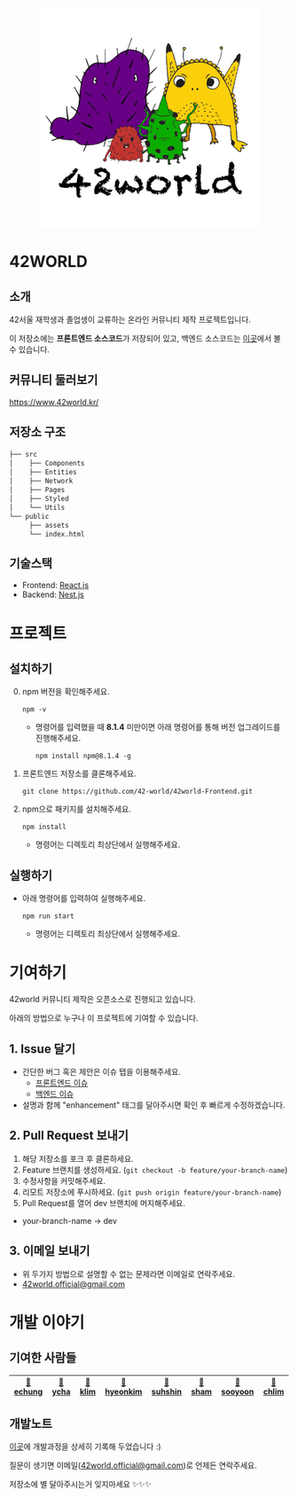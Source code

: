 <p align = "center"><img src = ./public/assets/characterLogo.png width = "400"></p>

# 42WORLD
## 소개
42서울 재학생과 졸업생이 교류하는 온라인 커뮤니티 제작 프로젝트입니다.

이 저장소에는 **프론트엔드 소스코드**가 저장되어 있고, 백엔드 소스코드는 [이곳](https://github.com/42-world/42world-Backend)에서 볼 수 있습니다.

## 커뮤니티 둘러보기
https://www.42world.kr/

## 저장소 구조

```
├── src
│    ├── Components
│    ├── Entities
│    ├── Network
│    ├── Pages
│    ├── Styled
│    └── Utils
└── public
     ├── assets
     └── index.html
```

## 기술스택
- Frontend: [React.js](https://reactjs.org/)
- Backend: [Nest.js](https://nestjs.com/)

# 프로젝트
## 설치하기
0. npm 버전을 확인해주세요.
    ```
    npm -v
    ```
    - 명령어를 입력했을 때 **8.1.4** 미만이면 아래 명령어를 통해 버전 업그레이드를 진행해주세요.
        ```
        npm install npm@8.1.4 -g
        ```
1. 프론트엔드 저장소를 클론해주세요.
    ```
    git clone https://github.com/42-world/42world-Frontend.git
    ```
2. npm으로 패키지를 설치해주세요.
    ```
    npm install
    ```
    - 명령어는 디렉토리 최상단에서 실행해주세요.

## 실행하기
- 아래 명령어를 입력하여 실행해주세요.
    ```
    npm run start
    ```
    - 명령어는 디렉토리 최상단에서 실행해주세요.

# 기여하기
42world 커뮤니티 제작은 오픈소스로 진행되고 있습니다.

아래의 방법으로 누구나 이 프로젝트에 기여할 수 있습니다.

## 1. Issue 달기
- 간단한 버그 혹은 제안은 이슈 탭을 이용해주세요.
    - [프론트엔드 이슈](https://github.com/42-world/42world-Frontend/issues)
    - [백엔드 이슈](https://github.com/42-world/42world-Backend/issues)
- 설명과 함께 "enhancement" 태그를 달아주시면 확인 후 빠르게 수정하겠습니다.

## 2. Pull Request 보내기
1. 해당 저장소를 포크 후 클론하세요.
2. Feature 브랜치를 생성하세요. (`git checkout -b feature/your-branch-name`)
3. 수정사항을 커밋해주세요.
4. 리모트 저장소에 푸시하세요. (`git push origin feature/your-branch-name`)
5. Pull Request를 열어 dev 브랜치에 머지해주세요.
- your-branch-name -> dev

## 3. 이메일 보내기
- 위 두가지 방법으로 설명할 수 없는 문제라면 이메일로 연락주세요.
- 42world.official@gmail.com

# 개발 이야기
## 기여한 사람들

|[🍑 echung](https://github.com/euiminnn)| [🍇 ycha](https://github.com/Skyrich2000)| [🥑 klim](https://github.com/PIut0)| [🥝 hyeonkim](https://github.com/hyongti)| [🍋 suhshin](https://github.com/rkskekzzz)| [🍍 sham](https://github.com/GulSam00)| [🍹 sooyoon](https://github.com/blingblin-g)| [🍒 chlim](https://github.com/rockpell) 
|---|---|---|---|---|---|---|---|

## 개발노트
[이곳](https://euimin.notion.site/42WORLD-925997bb2e7245b48fca5afeb298db76)에 개발과정을 상세히 기록해 두었습니다 :)

질문이 생기면 이메일(42world.official@gmail.com)로 언제든 연락주세요.

저장소에 별 달아주시는거 잊지마세요 ✨✨✨